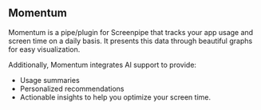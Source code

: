 ## Momentum

Momentum is a pipe/plugin for Screenpipe that tracks your app usage and screen time on a daily basis. It presents this data through beautiful graphs for easy visualization.

Additionally, Momentum integrates AI support to provide:

- Usage summaries
- Personalized recommendations
- Actionable insights to help you optimize your screen time.
